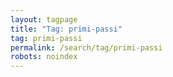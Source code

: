 ```yaml
---
layout: tagpage
title: "Tag: primi-passi"
tag: primi-passi
permalink: /search/tag/primi-passi
robots: noindex
---
```

